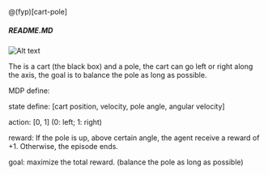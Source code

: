 @(fyp)[cart-pole]
##### README.MD

![Alt text](./image/cartpole-screenshot.png=60x30)

The is a cart (the black box) and a pole, the cart can go left or right along the axis, the goal is to balance the pole as long as possible.

MDP define:

state define:
 [cart position, velocity, pole angle, angular velocity]

action:
[0, 1] (0: left; 1: right)

reward:
If the pole is up, above certain angle, the agent receive a reward of +1. Otherwise, the episode ends.

goal:
maximize the total reward. (balance the pole as long as possible)


